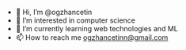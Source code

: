 - 👋 Hi, I’m @ogzhancetin
- 👀 I’m interested in computer science
- 🌱 I’m currently learning web technologies and ML
- 📫 How to reach me ogzhancetinn@gmail.com

<!---
ogzhancetin/ogzhancetin is a ✨ special ✨ repository because its `README.md` (this file) appears on your GitHub profile.
You can click the Preview link to take a look at your changes.
--->
